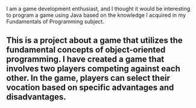 I am a game development enthusiast, and I thought it would be interesting to program a game using Java based on the knowledge I acquired in my Fundamentals of Programming subject.

## This is a project about a game that utilizes the fundamental concepts of object-oriented programming. I have created a game that involves two players competing against each other. In the game, players can select their vocation based on specific advantages and disadvantages.
